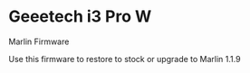 # Geeetech i3 Pro W
 Marlin Firmware
 
 Use this firmware to restore to stock or upgrade to Marlin 1.1.9


 
